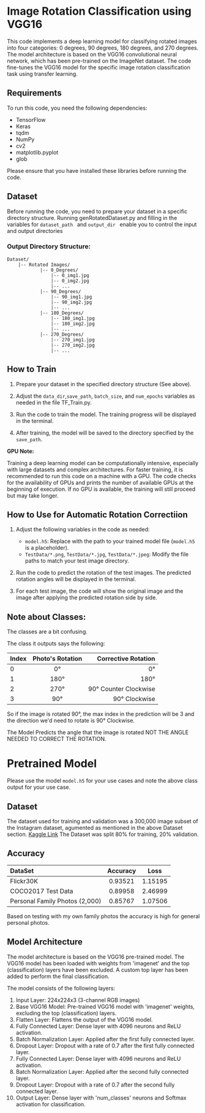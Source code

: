 # Image Rotation Classification using VGG16

This code implements a deep learning model for classifying rotated images into four categories: 0 degrees, 90 degrees, 180 degrees, and 270 degrees. The model architecture is based on the VGG16 convolutional neural network, which has been pre-trained on the ImageNet dataset. The code fine-tunes the VGG16 model for the specific image rotation classification task using transfer learning.

## Requirements

To run this code, you need the following dependencies:

- TensorFlow
- Keras
- tqdm
- NumPy
- cv2
- matplotlib.pyplot
- glob

Please ensure that you have installed these libraries before running the code.

## Dataset

Before running the code, you need to prepare your dataset in a specific directory structure. Running genRotatedDataset.py and filling in the variables for ```dataset_path ``` and ```output_dir ``` enable you to control the input and output directories 

### Output Directory Structure:

```
Dataset/
    |-- Rotated Images/
            |-- 0_Degrees/
                |-- 0_img1.jpg
                |-- 0_img2.jpg
                |-- ...
            |-- 90_Degrees/
                |-- 90_img1.jpg
                |-- 90_img2.jpg
                |-- ...
            |-- 180_Degrees/
                |-- 180_img1.jpg
                |-- 180_img2.jpg
                |-- ...
            |-- 270_Degrees/
                |-- 270_img1.jpg
                |-- 270_img2.jpg
                |-- ...
```

## How to Train

1. Prepare your dataset in the specified directory structure (See above).

2. Adjust the `data_dir`,`save_path`, `batch_size`, and `num_epochs` variables as needed in the file TF_Train.py.

3. Run the code to train the model. The training progress will be displayed in the terminal.

4. After training, the model will be saved to the directory specified by the `save_path`.

**GPU Note:**

Training a deep learning model can be computationally intensive, especially with large datasets and complex architectures. For faster training, it is recommended to run this code on a machine with a GPU. The code checks for the availability of GPUs and prints the number of available GPUs at the beginning of execution. If no GPU is available, the training will still proceed but may take longer.


## How to Use for Automatic Rotation Correctiion

1. Adjust the following variables in the code as needed:

   - `model.h5`: Replace with the path to your trained model file (`model.h5` is a placeholder).
   - `TestData/*.png`, `TestData/*.jpg`, `TestData/*.jpeg`: Modify the file paths to match your test image directory.

2. Run the code to predict the rotation of the test images. The predicted rotation angles will be displayed in the terminal.

3. For each test image, the code will show the original image and the image after applying the predicted rotation side by side.

## Note about Classes:

The classes are a bit confusing.

The class it outputs says the following:

| Index      | Photo's Rotation | Corrective Rotation      |
| :---        |    :----:   |          ---: |
| 0      | 0°       | 0°  |
| 1   | 180°        | 180°       |
| 2      | 270°       | 90° Counter Clockwise   |
| 3      | 90°       | 90° Clockwise  |

So if the image is rotated 90°, the max index in the prediction will be 3 and the direction we'd need to rotate is 90° Clockwise. 

The Model Predicts the angle that the image is rotated NOT THE ANGLE NEEDED TO CORRECT THE ROTATION.


# Pretrained Model

Please use the model ```model.h5``` for your use cases and note the above class output for your use case.

## Dataset
The dataset used for training and validation was a 300,000 image subset of the Instagram dataset, agumented as mentioned in the above Dataset section. [Kaggle Link](https://www.kaggle.com/datasets/shmalex/instagram-images) The Dataset was split 80% for training, 20% validation. 

## Accuracy
| DataSet      |Accuracy | Loss|
| :---        |    :----:   |:----:  |
| Flickr30K | 0.93521| 1.15195
| COCO2017 Test Data |  0.89958       |2.46999
| Personal Family Photos (2,000)| 0.85767| 1.07506

Based on testing with my own family photos the accuracy is high for general personal photos.

## Model Architecture

The model architecture is based on the VGG16 pre-trained model. The VGG16 model has been loaded with weights from 'imagenet' and the top (classification) layers have been excluded. A custom top layer has been added to perform the final classification.

The model consists of the following layers:

1. Input Layer: 224x224x3 (3-channel RGB images)
2. Base VGG16 Model: Pre-trained VGG16 model with 'imagenet' weights, excluding the top (classification) layers.
3. Flatten Layer: Flattens the output of the VGG16 model.
4. Fully Connected Layer: Dense layer with 4096 neurons and ReLU activation.
5. Batch Normalization Layer: Applied after the first fully connected layer.
6. Dropout Layer: Dropout with a rate of 0.7 after the first fully connected layer.
7. Fully Connected Layer: Dense layer with 4096 neurons and ReLU activation.
8. Batch Normalization Layer: Applied after the second fully connected layer.
9. Dropout Layer: Dropout with a rate of 0.7 after the second fully connected layer.
10. Output Layer: Dense layer with 'num_classes' neurons and Softmax activation for classification.
